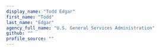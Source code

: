 ```yaml
---
display_name: "Todd Edgar"
first_name: "Todd"
last_name: "Edgar"
agency_full_name: "U.S. General Services Administration"
github: ""
profile_source: ""
---
```

